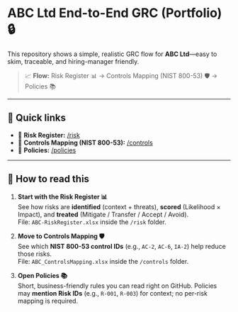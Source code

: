 # ABC Ltd End-to-End GRC (Portfolio) 🔒

This repository shows a simple, realistic GRC flow for **ABC Ltd**—easy to skim, traceable, and hiring-manager friendly.

> 📈 **Flow:** Risk Register 📊 → Controls Mapping (NIST 800-53) 🛡️ → Policies 📚

---

## 🔗 Quick links
- 📂 **Risk Register:** [/risk](./risk)
- 📂 **Controls Mapping (NIST 800-53):** [/controls](./risk/controls)
- 📂 **Policies:** [/policies](./policies)

---

## 🧭 How to read this
1) **Start with the Risk Register 📊**  
   See how risks are **identified** (context + threats), **scored** (Likelihood × Impact), and **treated** (Mitigate / Transfer / Accept / Avoid).  
   File: `ABC-RiskRegister.xlsx` inside the `/risk` folder.

2) **Move to Controls Mapping 🛡️**  
   See which **NIST 800-53 control IDs** (e.g., `AC-2`, `AC-6`, `IA-2`) help reduce those risks.  
   File: `ABC_ControlsMapping.xlsx` inside the `/controls` folder.

3) **Open Policies 📚**  
   Short, business-friendly rules you can read right on GitHub. Policies may **mention Risk IDs** (e.g., `R-001`, `R-003`) for context; no per-risk mapping is required.

